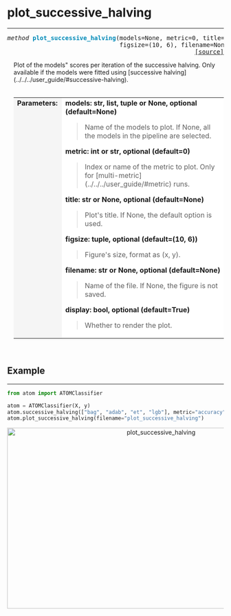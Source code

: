 # plot_successive_halving
-------------------------

<a name="atom"></a>
<pre><em>method</em> <strong style="color:#008AB8">plot_successive_halving</strong>(models=None, metric=0, title=None,
                               figsize=(10, 6), filename=None, display=True)
<div align="right"><a href="https://github.com/tvdboom/ATOM/blob/master/atom/plots.py#L2413">[source]</a></div></pre>
<div style="padding-left:3%">
Plot of the models" scores per iteration of the successive halving. Only
 available if the models were fitted using [successive halving](../../../user_guide/#successive-halving).
<br /><br />
<table width="100%">
<tr>
<td width="15%" style="vertical-align:top; background:#F5F5F5;"><strong>Parameters:</strong></td>
<td width="75%" style="background:white;">
<strong>models: str, list, tuple or None, optional (default=None)</strong>
<blockquote>
Name of the models to plot. If None, all the models in the pipeline are selected.
</blockquote>
<strong>metric: int or str, optional (default=0)</strong>
<blockquote>
Index or name of the metric to plot. Only for [multi-metric](../../../user_guide/#metric) runs.
</blockquote>
<strong>title: str or None, optional (default=None)</strong>
<blockquote>
Plot's title. If None, the default option is used.
</blockquote>
<strong>figsize: tuple, optional (default=(10, 6))</strong>
<blockquote>
Figure's size, format as (x, y).
</blockquote>
<strong>filename: str or None, optional (default=None)</strong>
<blockquote>
Name of the file. If None, the figure is not saved.
</blockquote>
<strong>display: bool, optional (default=True)</strong>
<blockquote>
Whether to render the plot.
</blockquote>
</tr>
</table>
</div>
<br />



## Example
----------

```python
from atom import ATOMClassifier

atom = ATOMClassifier(X, y)
atom.successive_halving(["bag", "adab", "et", "lgb"], metric="accuracy", bagging=5)
atom.plot_successive_halving(filename="plot_successive_halving")
```
<div align="center">
    <img src="../../../img/plots/plot_successive_halving.png" alt="plot_successive_halving" width="700" height="420"/>
</div>
